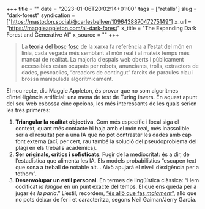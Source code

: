 +++
title = ""
date = "2023-01-06T20:02:14+01:00"
tags = ["retalls"]
slug = "dark-forest"
syndication = ["https://mastodon.social/@carlesbellver/109643887047275149"]
x_url = "https://maggieappleton.com/ai-dark-forest"
x_title = "The Expanding Dark Forest and Generative AI"
x_source = ""
+++


> La [teoria del bosc fosc](https://maggieappleton.com/cozy-web) de la xarxa fa referència a l’estat del món en línia, cada vegada més semblant al món real i al mateix temps més mancat de realitat. La majoria d’espais web oberts i públicament accessibles estan ocupats per robots, anunciants, trolls, extractors de dades, pescaclics, “creadors de contingut” farcits de paraules clau i brossa manipulada algorítmicament.

El nou repte, diu Maggie Appleton, és provar que no som algoritmes d’intel·ligència artificial: una mena de test de Turing invers. En aquest apunt del seu web esbossa cinc opcions, les més interessants de les quals serien les tres primeres:

1. **Triangular la realitat objectiva**. Com més específic i local siga el context, quant més contacte hi haja amb el món real, més inassolible seria el resultat per a una IA que no pot contrastar les dades amb cap font externa (ací, per cert, rau també la solució del pseudoproblema del plagi en els treballs acadèmics).
2. **Ser originals, crítics i sofisticats**. Fugir de la mediocritat: és a dir, de l’estadística que alimenta les IA. Els models probabilístics “escupen text que sona a treball de notable alt… Això apujarà el nivell d’exigència per a tothom”.
3. **Desenvolupar un estil personal**. En termes de lingüística clàssica: “Hem codificat *la langue* en un punt exacte del temps. El que ens queda per a jugar és *la parla*.” L’estil, recordem, [“és allò que fas *malament*”](/2019/12/10/i-know-jerry.html), allò que no pots deixar de fer i et caracteritza, segons Neil Gaiman/Jerry Garcia.
